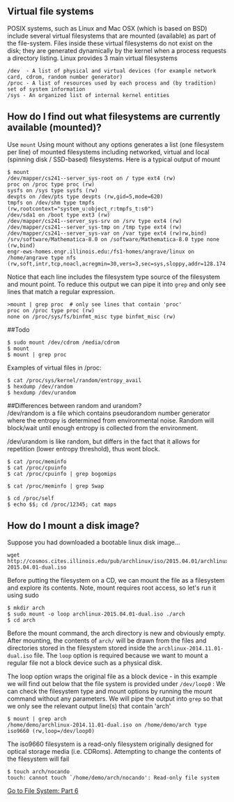 ## Virtual file systems
POSIX systems, such as Linux and Mac OSX (which is based on BSD) include several virtual filesystems that are mounted (available) as part of the file-system. Files inside these virtual filesystems do not exist on the disk; they are generated dynamically by the kernel when a process requests a directory listing.
Linux provides 3 main virtual filesystems
```
/dev  - A list of physical and virtual devices (for example network card, cdrom, random number generator)
/proc - A list of resources used by each process and (by tradition) set of system information
/sys - An organized list of internal kernel entities
```
## How do I find out what filesystems are currently available (mounted)?
Use `mount`
Using mount without any options generates a list (one filesystem per line) of mounted filesystems including networked, virtual and local (spinning disk / SSD-based) filesystems. Here is a typical output of mount

```
$ mount
/dev/mapper/cs241--server_sys-root on / type ext4 (rw)
proc on /proc type proc (rw)
sysfs on /sys type sysfs (rw)
devpts on /dev/pts type devpts (rw,gid=5,mode=620)
tmpfs on /dev/shm type tmpfs (rw,rootcontext="system_u:object_r:tmpfs_t:s0")
/dev/sda1 on /boot type ext3 (rw)
/dev/mapper/cs241--server_sys-srv on /srv type ext4 (rw)
/dev/mapper/cs241--server_sys-tmp on /tmp type ext4 (rw)
/dev/mapper/cs241--server_sys-var on /var type ext4 (rw)rw,bind)
/srv/software/Mathematica-8.0 on /software/Mathematica-8.0 type none (rw,bind)
engr-ews-homes.engr.illinois.edu:/fs1-homes/angrave/linux on /home/angrave type nfs (rw,soft,intr,tcp,noacl,acregmin=30,vers=3,sec=sys,sloppy,addr=128.174.252.102)
```
Notice that each line includes the filesystem type source of the filesystem and mount point.
To reduce this output we can pipe it into `grep` and only see lines that match a regular expression. 
```
>mount | grep proc  # only see lines that contain 'proc'
proc on /proc type proc (rw)
none on /proc/sys/fs/binfmt_misc type binfmt_misc (rw)
```

##Todo
```
$ sudo mount /dev/cdrom /media/cdrom
$ mount
$ mount | grep proc
```
Examples of virtual files in /proc:
```
$ cat /proc/sys/kernel/random/entropy_avail
$ hexdump /dev/random
$ hexdump /dev/urandom
```

##Differences between random and urandom?  
/dev/random is a file which contains pseudorandom number generator where the entropy is determined from environmental noise. Random will block/wait until enough entropy is collected from the environment. 
 
/dev/urandom is like random, but differs in the fact that it allows for repetition (lower entropy threshold), thus wont block.

```
$ cat /proc/meminfo
$ cat /proc/cpuinfo
$ cat /proc/cpuinfo | grep bogomips

$ cat /proc/meminfo | grep Swap

$ cd /proc/self
$ echo $$; cd /proc/12345; cat maps
```
## How do I mount a disk image?
Suppose you had downloaded a bootable linux disk image...
```
wget http://cosmos.cites.illinois.edu/pub/archlinux/iso/2015.04.01/archlinux-2015.04.01-dual.iso
```
Before putting the filesystem on a CD, we can mount the file as a filesystem and explore its contents. Note, mount requires root access, so let's run it using sudo
```
$ mkdir arch
$ sudo mount -o loop archlinux-2015.04.01-dual.iso ./arch
$ cd arch
```
Before the mount command, the arch directory is new and obviously empty. After mounting, the contents of `arch/` will be drawn from the files and directories stored in the filesystem stored inside the `archlinux-2014.11.01-dual.iso` file.
The `loop` option is required because we want to mount a regular file not a block device such as a physical disk. 

The loop option wraps the original file as a block device - in this example we will find out below that the file system is provided under `/dev/loop0` : We can check the filesystem type and mount options by running the mount command without any parameters. We will pipe the output into `grep` so that we only see the relevant output line(s) that contain 'arch'
```
$ mount | grep arch
/home/demo/archlinux-2014.11.01-dual.iso on /home/demo/arch type iso9660 (rw,loop=/dev/loop0)
```
The iso9660 filesystem is a read-only filesystem originally designed for optical storage media (i.e. CDRoms). Attempting to change the contents of the filesystem will fail
```
$ touch arch/nocando
touch: cannot touch `/home/demo/arch/nocando': Read-only file system
```

[Go to File System: Part 6](https://github.com/angrave/SystemProgramming/wiki/File-System,-Part-6:-Memory-mapped-files-and-Shared-memory)